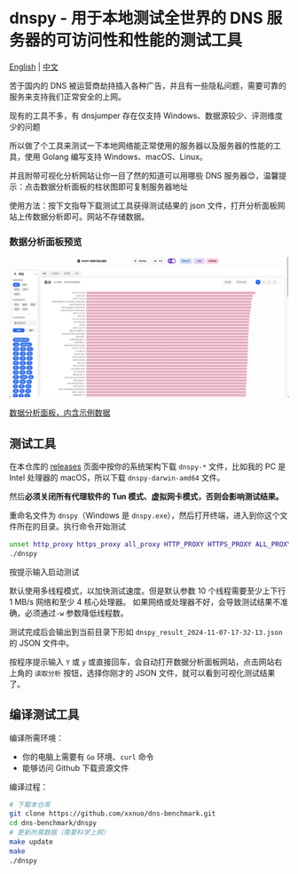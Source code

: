 # dnspy - 用于本地测试全世界的 DNS 服务器的可访问性和性能的测试工具

[English](./README.en.md) | [中文](./README.md)

苦于国内的 DNS 被运营商劫持插入各种广告，并且有一些隐私问题，需要可靠的服务来支持我们正常安全的上网。

现有的工具不多，有 dnsjumper 存在仅支持 Windows、数据源较少、评测维度少的问题

所以做了个工具来测试一下本地网络能正常使用的服务器以及服务器的性能的工具，使用 Golang 编写支持 Windows、macOS、Linux。

并且附带可视化分析网站让你一目了然的知道可以用哪些 DNS 服务器😊，温馨提示：点击数据分析面板的柱状图即可复制服务器地址

使用方法：按下文指导下载测试工具获得测试结果的 json 文件，打开分析面板网站上传数据分析即可。网站不存储数据。

### 数据分析面板预览

![数据分析面板预览](./images/preview.png)

[数据分析面板，内含示例数据](https://bench.dash.2020818.xyz)

## 测试工具

在本仓库的 [releases](https://github.com/xxnuo/dns-benchmark/releases) 页面中按你的系统架构下载 `dnspy-*` 文件，比如我的 PC 是 Intel 处理器的 macOS，所以下载 `dnspy-darwin-amd64` 文件。

然后**必须关闭所有代理软件的 Tun 模式、虚拟网卡模式，否则会影响测试结果。**

重命名文件为 `dnspy`（Windows 是 `dnspy.exe`），然后打开终端，进入到你这个文件所在的目录。执行命令开始测试

```bash
unset http_proxy https_proxy all_proxy HTTP_PROXY HTTPS_PROXY ALL_PROXY
./dnspy
```

按提示输入启动测试

默认使用多线程模式，以加快测试速度。但是默认参数 10 个线程需要至少上下行 1 MB/s 网络和至少 4 核心处理器。
如果网络或处理器不好，会导致测试结果不准确，必须通过`-w` 参数降低线程数。

测试完成后会输出到当前目录下形如 `dnspy_result_2024-11-07-17-32-13.json` 的 JSON 文件中。

按程序提示输入 `Y` 或 `y` 或直接回车，会自动打开数据分析面板网站，点击网站右上角的 `读取分析` 按钮，选择你刚才的 JSON 文件，就可以看到可视化测试结果了。

## 编译测试工具

编译所需环境：

- 你的电脑上需要有 `Go` 环境、`curl` 命令
- 能够访问 Github 下载资源文件

编译过程：

```bash
# 下载本仓库
git clone https://github.com/xxnuo/dns-benchmark.git
cd dns-benchmark/dnspy
# 更新所需数据（需要科学上网）
make update
make
./dnspy
```
